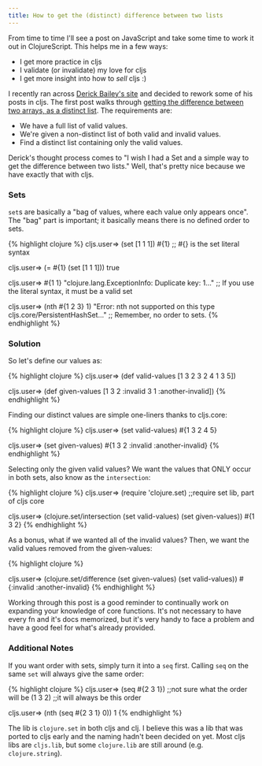 ```yaml
---
title: How to get the (distinct) difference between two lists
---
```


From time to time I'll see a post on JavaScript and take some time to work it out in ClojureScript. This helps me in a few ways:

* I get more practice in cljs
* I validate (or invalidate) my love for cljs
* I get more insight into how to *sell* cljs :)

I recently ran across [Derick Bailey's site][derick-site] and decided to rework some of his posts in cljs. The first post walks through [getting the difference between two arrays, as a distinct list][site-post]. The requirements are:

* We have a full list of valid values.
* We're given a non-distinct list of both valid and invalid values.
* Find a distinct list containing only the valid values.

Derick's thought process comes to "I wish I had a Set and a simple way to get the difference between two lists." Well, that's pretty nice because we have exactly that with cljs.

### Sets

`set`s are basically a "bag of values, where each value only appears once". The "bag" part is important; it basically means there is no defined order to sets.

{% highlight clojure %}
cljs.user=> (set [1 1 1])
#{1} ;; #{} is the set literal syntax

cljs.user=> (= #{1} (set [1 1 1]))
true

cljs.user=> #{1 1}
"clojure.lang.ExceptionInfo: Duplicate key: 1..."
;; If you use the literal syntax, it must be a valid set

cljs.user=> (nth #{1 2 3} 1)
"Error: nth not supported on this type cljs.core/PersistentHashSet..."
;; Remember, no order to sets.
{% endhighlight %}

### Solution

So let's define our values as:

{% highlight clojure %}
cljs.user=> (def valid-values [1 3 2 3 2 4 1 3 5])

cljs.user=> (def given-values [1 3 2 :invalid 3 1 :another-invalid])
{% endhighlight %}

Finding our distinct values are simple one-liners thanks to cljs.core:

{% highlight clojure %}
cljs.user=> (set valid-values)
#{1 3 2 4 5}

cljs.user=> (set given-values)
#{1 3 2 :invalid :another-invalid}
{% endhighlight %}

Selecting only the given valid values? We want the values that ONLY occur in both sets, also know as the `intersection`:

{% highlight clojure %}
cljs.user=> (require 'clojure.set) ;;require set lib, part of cljs core

cljs.user=> (clojure.set/intersection (set valid-values) (set given-values))
#{1 3 2}
{% endhighlight %}

As a bonus, what if we wanted all of the invalid values? Then, we want the valid values removed from the given-values:

{% highlight clojure %}

cljs.user=> (clojure.set/difference (set given-values) (set valid-values))
#{:invalid :another-invalid}
{% endhighlight %}

Working through this post is a good reminder to continually work on expanding your knowledge of core functions. It's not necessary to have every fn and it's docs memorized, but it's very handy to face a problem and have a good feel for what's already provided.

### Additional Notes

If you want order with sets, simply turn it into a `seq` first. Calling `seq` on the same `set` will always give the same order:

{% highlight clojure %}
cljs.user=> (seq #{2 3 1}) ;;not sure what the order will be
(1 3 2) ;;it will always be this order

cljs.user=> (nth (seq #{2 3 1} 0))
1
{% endhighlight %}

The lib is `clojure.set` in both cljs and clj. I believe this was a lib that was ported to cljs early and the naming hadn't been decided on yet. Most cljs libs are `cljs.lib`, but some `clojure.lib` are still around (e.g. `clojure.string`).

[derick-site]: http://derickbailey.com/
[site-post]: http://derickbailey.com/2015/09/23/how-to-get-the-difference-between-two-arrays-as-a-distinct-list-with-javascript-es6/
